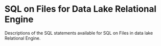 <!-- loio4487c88f3694484fb4cb42257d3f033d -->

# SQL on Files for Data Lake Relational Engine 

Descriptions of the SQL statements available for SQL on Files in data lake Relational Engine.

